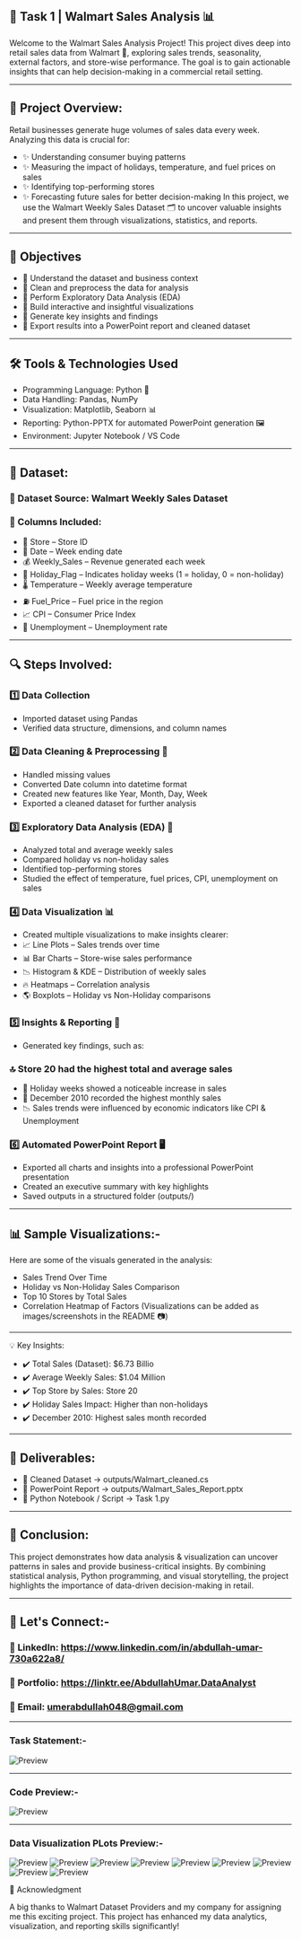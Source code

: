 ## 🛒 Task 1 | Walmart Sales Analysis 📊

Welcome to the Walmart Sales Analysis Project!
This project dives deep into retail sales data from Walmart 🏬, exploring sales trends, seasonality, external factors, and store-wise performance. The goal is to gain actionable insights that can help decision-making in a commercial retail setting.

---

## 🌟 Project Overview:
Retail businesses generate huge volumes of sales data every week. Analyzing this data is crucial for:
- ✨ Understanding consumer buying patterns
- ✨ Measuring the impact of holidays, temperature, and fuel prices on sales
- ✨ Identifying top-performing stores
- ✨ Forecasting future sales for better decision-making
In this project, we use the Walmart Weekly Sales Dataset 🗂️ to uncover valuable insights and present them through visualizations, statistics, and reports.

---

## 🎯 Objectives
- 🔹 Understand the dataset and business context
- 🔹 Clean and preprocess the data for analysis
- 🔹 Perform Exploratory Data Analysis (EDA)
- 🔹 Build interactive and insightful visualizations
- 🔹 Generate key insights and findings
- 🔹 Export results into a PowerPoint report and cleaned dataset

---

## 🛠️ Tools & Technologies Used
- Programming Language: Python 🐍
- Data Handling: Pandas, NumPy
- Visualization: Matplotlib, Seaborn 📊
- Reporting: Python-PPTX for automated PowerPoint generation 🖼️
- Environment: Jupyter Notebook / VS Code

---

## 📂 Dataset:
### 📌 Dataset Source: Walmart Weekly Sales Dataset
### 📌 Columns Included:
- 🏬 Store – Store ID
- 📅 Date – Week ending date
- 💰 Weekly_Sales – Revenue generated each week
- 🎉 Holiday_Flag – Indicates holiday weeks (1 = holiday, 0 = non-holiday)
- 🌡️ Temperature – Weekly average temperature
- ⛽ Fuel_Price – Fuel price in the region
- 📈 CPI – Consumer Price Index
- 👷 Unemployment – Unemployment rate

---

## 🔍 Steps Involved:
### 1️⃣ Data Collection
- Imported dataset using Pandas
- Verified data structure, dimensions, and column names
### 2️⃣ Data Cleaning & Preprocessing 🧹
- Handled missing values
- Converted Date column into datetime format
- Created new features like Year, Month, Day, Week
- Exported a cleaned dataset for further analysis
### 3️⃣ Exploratory Data Analysis (EDA) 🔬
- Analyzed total and average weekly sales
- Compared holiday vs non-holiday sales
- Identified top-performing stores
- Studied the effect of temperature, fuel prices, CPI, unemployment on sales
### 4️⃣ Data Visualization 📊
- Created multiple visualizations to make insights clearer:
- 📈 Line Plots – Sales trends over time
- 📊 Bar Charts – Store-wise sales performance
- 📉 Histogram & KDE – Distribution of weekly sales
- 🔥 Heatmaps – Correlation analysis
- 🌎 Boxplots – Holiday vs Non-Holiday comparisons
### 5️⃣ Insights & Reporting 📝
- Generated key findings, such as:
### 🔝 Store 20 had the highest total and average sales
- 🎉 Holiday weeks showed a noticeable increase in sales
- 📆 December 2010 recorded the highest monthly sales
- 📉 Sales trends were influenced by economic indicators like CPI & Unemployment
### 6️⃣ Automated PowerPoint Report 🖥️
- Exported all charts and insights into a professional PowerPoint presentation
- Created an executive summary with key highlights
- Saved outputs in a structured folder (outputs/)

---


## 📊 Sample Visualizations:-
Here are some of the visuals generated in the analysis:
- Sales Trend Over Time
- Holiday vs Non-Holiday Sales Comparison
- Top 10 Stores by Total Sales
- Correlation Heatmap of Factors
(Visualizations can be added as images/screenshots in the README 📷)

---


💡 Key Insights:
- ✔️ Total Sales (Dataset): $6.73 Billio
- ✔️ Average Weekly Sales: $1.04 Million
- ✔️ Top Store by Sales: Store 20
- ✔️ Holiday Sales Impact: Higher than non-holidays
- ✔️ December 2010: Highest sales month recorded

--- 


## 📑 Deliverables:
- 📌 Cleaned Dataset → outputs/Walmart_cleaned.cs
- 📌 PowerPoint Report → outputs/Walmart_Sales_Report.pptx
- 📌 Python Notebook / Script → Task 1.py

---


## 🚀 Conclusion:

This project demonstrates how data analysis & visualization can uncover patterns in sales and provide business-critical insights. By combining statistical analysis, Python programming, and visual storytelling, the project highlights the importance of data-driven decision-making in retail.


---

## 🔗 Let's Connect:-
### 💼 LinkedIn: https://www.linkedin.com/in/abdullah-umar-730a622a8/
### 💼 Portfolio: https://linktr.ee/AbdullahUmar.DataAnalyst
### 📧 Email: umerabdullah048@gmail.com

---

### Task Statement:-
![Preview](https://github.com/Abdullah321Umar/Brainwave_Matrix_Intern-TASK1/blob/main/Task%201.png)


---

### Code Preview:-
![Preview](https://github.com/Abdullah321Umar/Brainwave_Matrix_Intern-TASK1/blob/main/Task-1.ipynb)

---

### Data Visualization PLots Preview:-
![Preview](https://github.com/Abdullah321Umar/Brainwave_Matrix_Intern-TASK1/blob/main/01_sales_trend_line.png)
![Preview](https://github.com/Abdullah321Umar/Brainwave_Matrix_Intern-TASK1/blob/main/02_top10_avg_store_bar.png)
![Preview](https://github.com/Abdullah321Umar/Brainwave_Matrix_Intern-TASK1/blob/main/03_holiday_pie.png)
![Preview](https://github.com/Abdullah321Umar/Brainwave_Matrix_Intern-TASK1/blob/main/04_correlation_heatmap.png)
![Preview](https://github.com/Abdullah321Umar/Brainwave_Matrix_Intern-TASK1/blob/main/05_sales_histogram.png)
![Preview](https://github.com/Abdullah321Umar/Brainwave_Matrix_Intern-TASK1/blob/main/06_boxplot_year.png)
![Preview](https://github.com/Abdullah321Umar/Brainwave_Matrix_Intern-TASK1/blob/main/07_scatter_temperature_sales.png)
![Preview](https://github.com/Abdullah321Umar/Brainwave_Matrix_Intern-TASK1/blob/main/08_scatter_fuel_sales.png)
![Preview](https://github.com/Abdullah321Umar/Brainwave_Matrix_Intern-TASK1/blob/main/09_monthly_area.png)















🙌 Acknowledgment

A big thanks to Walmart Dataset Providers and my company for assigning me this exciting project. This project has enhanced my data analytics, visualization, and reporting skills significantly!
